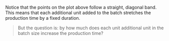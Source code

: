 Notice that the points on the plot above follow a straight, diagonal band.  This means that each additional unit added to the batch stretches the production time by a fixed duration.

> But the question is: by how much does each unit additional unit in the batch size increase the production time?
